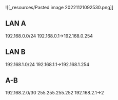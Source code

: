 ![[_resources/Pasted image 20221121092530.png]]

## LAN A
192.168.0.0/24
192.168.0.1→192.168.0.254

## LAN B
192.168.1.0/24
192.168.1.1→192.168.1.254

## A-B
192.168.2.0/30
255.255.255.252
192.168.2.1→2